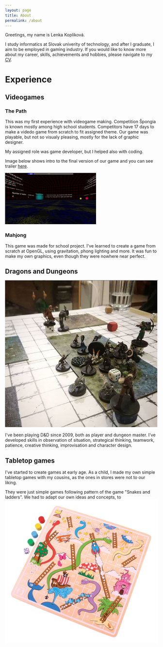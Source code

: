 ```yaml
---
layout: page
title: About
permalink: /about
---
```


Greetings, my name is Lenka Koplíková.

I study informatics at Slovak univerity of technology, and after I graduate, I aim to be employed in gaming industry.
If you would like to know more about my career, skills, achievements and hobbies, please navigate to my [CV](./CV).

# Experience
## Videogames
### The Path
This was my first experience with videogame making. Competition Špongia is known mostly among high school students. Competitors have 17 days to make a videdo game from scratch to fit assigned theme. Our game was playable, but not so visualy pleasing, mostly for the lack of graphic designer.

My assigned role was game developer, but I helped also with coding.

Image below shows intro to the final version of our game and you can see trailer [here](https://www.youtube.com/watch?v=HqknSmS59xw).

![the path](../assets/Affliction1.jpg "Intro")

### Mahjong
This game was made for school project. I've learned to create a game from scratch at OpenGL, using gravitation, phong lighting and more. It was fun to make my own graphics, even though they were nowhere near perfect.

## Dragons and Dungeons
![dnd](../assets/dnd.JPG "Dragons and Dungeons")

I've been playing D&D since 2009, both as player and dungeon master. I've developed skills in observation of situation, strategical thinking, teamwork, patience, creative thinking, improvisation and character design.

## Tabletop games
I've started to create games at early age. As a child, I made my own simple tabletop games with my cousins, as the ones in stores were not to our liking.

They were just simple games following pattern of the game "Snakes and ladders". We had to adapt our own ideas and concepts, to 
![snakes and ladders](../assets/renriky.jpg "Snakes and Ladders")



